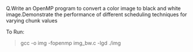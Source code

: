 Q.Write  an  OpenMP  program  to  convert  a  color  image  to  black  and  white image.Demonstrate the performance of different scheduling techniques for varying chunk values

To Run:
>gcc -o img -fopenmp img_bw.c -lgd
>./img
